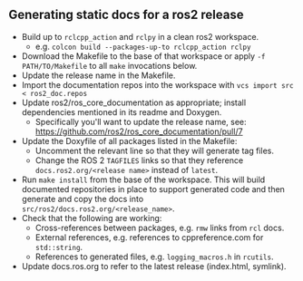 ## Generating static docs for a ros2 release

  - Build up to `rclcpp_action` and `rclpy` in a clean ros2 workspace.
    - e.g. `colcon build --packages-up-to rclcpp_action rclpy`
  - Download the Makefile to the base of that workspace or apply `-f PATH/TO/Makefile` to all `make` invocations below.
  - Update the release name in the Makefile.
  - Import the documentation repos into the workspace with `vcs import src < ros2_doc.repos`
  - Update ros2/ros_core_documentation as appropriate; install dependencies mentioned in its readme and Doxygen.
    - Specifically you'll want to update the release name, see: https://github.com/ros2/ros_core_documentation/pull/7
  - Update the Doxyfile of all packages listed in the Makefile:
    - Uncomment the relevant line so that they will generate tag files.
    - Change the ROS 2 `TAGFILES` links so that they reference `docs.ros2.org/<release name>` instead of `latest`.
  - Run `make install` from the base of the workspace.
    This will build documented repositories in place to support generated code and then generate and copy the docs into `src/ros2/docs.ros2.org/<release_name>`.
  - Check that the following are working:
    - Cross-references between packages, e.g. `rmw` links from `rcl` docs.
    - External references, e.g. references to cppreference.com for `std::string`.
    - References to generated files, e.g. `logging_macros.h` in `rcutils`.
  - Update docs.ros.org to refer to the latest release (index.html, symlink).
